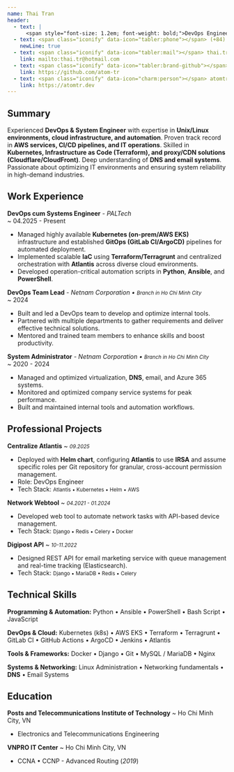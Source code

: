```yaml
---
name: Thai Tran
header:
  - text: |
      <span style="font-size: 1.2em; font-weight: bold;">DevOps Engineer / Python Developer</span>
  - text: <span class="iconify" data-icon="tabler:phone"></span> (+84) 964-285-642
    newLine: true
  - text: <span class="iconify" data-icon="tabler:mail"></span> thai.tr@hotmail.com
    link: mailto:thai.tr@hotmail.com
  - text: <span class="iconify" data-icon="tabler:brand-github"></span> atom-tr
    link: https://github.com/atom-tr
  - text: <span class="iconify" data-icon="charm:person"></span> atomtr.dev
    link: https://atomtr.dev
---
```


## Summary

Experienced **DevOps & System Engineer** with expertise in **Unix/Linux environments, cloud infrastructure, and automation**. Proven track record in **AWS services, CI/CD pipelines, and IT operations**. Skilled in **Kubernetes, Infrastructure as Code (Terraform), and proxy/CDN solutions (Cloudflare/CloudFront)**. Deep understanding of **DNS and email systems**. Passionate about optimizing IT environments and ensuring system reliability in high-demand industries.

## Work Experience

**DevOps cum Systems Engineer** _- PALTech_  
  ~ 04.2025 - Present

* Managed highly available **Kubernetes (on-prem/AWS EKS)** infrastructure and established **GitOps (GitLab CI/ArgoCD)** pipelines for automated deployment.
* Implemented scalable **IaC** using **Terraform/Terragrunt** and centralized orchestration with **Atlantis** across diverse cloud environments.
* Developed operation-critical automation scripts in **Python**, **Ansible**, and **PowerShell**.

**DevOps Team Lead** _- Netnam Corporation • <small>Branch in Ho Chi Minh City</small>_  
  ~ 2024

- Built and led a DevOps team to develop and optimize internal tools.
- Partnered with multiple departments to gather requirements and deliver effective technical solutions.
- Mentored and trained team members to enhance skills and boost productivity.

**System Administrator** _- Netnam Corporation • <small>Branch in Ho Chi Minh City</small>_  
  ~ 2020 - 2024

- Managed and optimized virtualization, **DNS**, email, and Azure 365 systems.
- Monitored and optimized company service systems for peak performance.
- Built and maintained internal tools and automation workflows.

## Professional Projects

**Centralize Atlantis** 
  ~ <small>_09.2025_</small> 

- Deployed with **Helm chart**, configuring **Atlantis** to use **IRSA** and assume specific roles per Git repository for granular, cross-account permission management.
- Role: DevOps Engineer
- Tech Stack: <small><span class="iconify" data-icon="simple-icons:atlantis"></span> Atlantis • <span class="iconify" data-icon="simple-icons:kubernetes"></span> Kubernetes • <span class="iconify" data-icon="simple-icons:helm"></span> Helm • <span class="iconify" data-icon="simple-icons:amazonwebservices"></span> AWS</small>

**Network Webtool** 
  ~ <small>_04.2021 - 01.2024_</small>

- Developed web tool to automate network tasks with API-based device management.
- Tech Stack: <small><span class="iconify" data-icon="logos:django-icon"></span> Django • <span class="iconify" data-icon="logos:redis"></span> Redis • <span class="iconify" data-icon="simple-icons:celery" color="#37814A"></span> Celery • <span class="iconify" data-icon="logos:docker-icon"></span> Docker</small>

**Digipost API** 
  ~ <small>_10-11.2022_</small> 

- Designed REST API for email marketing service with queue management and real-time tracking (Elasticsearch).
- Tech Stack: <small><span class="iconify" data-icon="logos:django-icon"></span> Django • <span class="iconify" data-icon="logos:mariadb-icon"></span> MariaDB • <span class="iconify" data-icon="logos:redis"></span> Redis • <span class="iconify" data-icon="simple-icons:celery" color="#37814A"></span> Celery</small> 

## Technical Skills

**Programming & Automation:** <span class="iconify" data-icon="simple-icons:python"></span> Python • <span class="iconify" data-icon="simple-icons:ansible"></span> Ansible • <span class="iconify" data-icon="simple-icons:powershell"></span> PowerShell • <span class="iconify" data-icon="simple-icons:gnubash"></span> Bash Script • <span class="iconify" data-icon="simple-icons:javascript"></span> JavaScript

**DevOps & Cloud:** <span class="iconify" data-icon="simple-icons:kubernetes"></span> Kubernetes (k8s) • <span class="iconify" data-icon="simple-icons:amazonwebservices"></span> AWS EKS • <span class="iconify" data-icon="simple-icons:terraform"></span> Terraform • <span class="iconify" data-icon="simple-icons:terragrunt"></span> Terragrunt • <span class="iconify" data-icon="simple-icons:gitlab"></span> GitLab CI • <span class="iconify" data-icon="simple-icons:githubactions"></span> GitHub Actions • <span class="iconify" data-icon="simple-icons:argocd"></span> ArgoCD • <span class="iconify" data-icon="simple-icons:jenkins"></span> Jenkins • <span class="iconify" data-icon="simple-icons:atlantis"></span> Atlantis

**Tools & Frameworks:** <span class="iconify" data-icon="simple-icons:docker"></span> Docker • <span class="iconify" data-icon="simple-icons:django"></span> Django • <span class="iconify" data-icon="simple-icons:git"></span> Git • <span class="iconify" data-icon="simple-icons:mysql"></span> MySQL / MariaDB • <span class="iconify" data-icon="simple-icons:nginx"></span> Nginx

**Systems & Networking:** Linux Administration • Networking fundamentals • **DNS** • Email Systems

## Education

**Posts and Telecommunications Institute of Technology** 
  ~ Ho Chi Minh City, VN

-  Electronics and Telecommunications Engineering

**VNPRO IT Center** 
  ~ Ho Chi Minh City, VN

- CCNA • CCNP - Advanced Routing (_2019_)